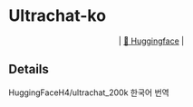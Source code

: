 # Ultrachat-ko
 
<p align="center">
  | <a href="https://huggingface.co/datasets/ChuGyouk/HFH4_ultrachat_200k_ko"> 🤗 Huggingface</a> | 
</p>

## Details
HuggingFaceH4/ultrachat_200k 한국어 번역
